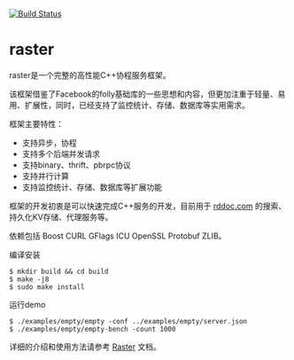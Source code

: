 [![Build Status](https://travis-ci.org/Yeolar/raster.svg?branch=master)](https://travis-ci.org/Yeolar/raster)

raster
======

raster是一个完整的高性能C++协程服务框架。

该框架借鉴了Facebook的folly基础库的一些思想和内容，但更加注重于轻量、易用、扩展性，同时，已经支持了监控统计、存储、数据库等实用需求。

框架主要特性：

- 支持异步，协程
- 支持多个后端并发请求
- 支持binary、thrift、pbrpc协议
- 支持并行计算
- 支持监控统计、存储、数据库等扩展功能

框架的开发初衷是可以快速完成C++服务的开发，目前用于 [rddoc.com](https://www.rddoc.com/) 的搜索、持久化KV存储、代理服务等。

依赖包括 Boost CURL GFlags ICU OpenSSL Protobuf ZLIB。

编译安装

    $ mkdir build && cd build
    $ make -j8
    $ sudo make install

运行demo

    $ ./examples/empty/empty -conf ../examples/empty/server.json
    $ ./examples/empty/empty-bench -count 1000

详细的介绍和使用方法请参考 [Raster](https://www.rddoc.com/doc/Raster-1.0.0/) 文档。
